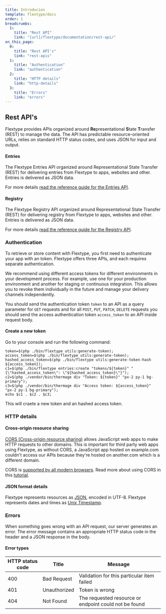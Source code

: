 ```yaml
---
title: Introducion
template: flextype/docs
order: 1
breadcrumbs:
  1:
    title: "Rest API"
    link: "[url]/flextype/documentation/rest-api/"
on_this_page:
  0:
    title: "Rest API's"
    link: "rest-apis"
  1:
    title: "Authentication"
    link: "authentication"
  2:
    title: "HTTP details"
    link: "http-details"
  3:
    title: "Errors"
    link: "errors"
---
```


## <a name="rest-apis"></a> Rest API's

Flextype provides APIs organized around <b>Re</b>presentational <b>S</b>tate <b>T</b>ransfer (REST) to manage the data. The API has predictable resource-oriented URLs, relies on standard HTTP status codes, and uses JSON for input and output.

#### Entries

The Flextype Entries API organized around Representational State Transfer (REST) for delivering entries from Flextype to apps, websites and other. Entries is delivered as JSON data.

For more details <a href="[url]/flextype/documentation/rest-api/entries">read the reference guide for the Entries API</a>.

#### Registry

The Flextype Registry API organized around Representational State Transfer (REST) for delivering registry from Flextype to apps, websites and other. Entries is delivered as JSON data.

For more details <a href="[url]/flextype/documentation/rest-api/registry">read the reference guide for the Registry API</a>.

### <a name="authentication"></a> Authentication

To retrieve or store content with Flextype, you first need to authenticate your app with an token. Flextype offers three APIs, and each requires separate authentication.

We recommend using different access tokens for different environments in your development process. For example, use one for your production environment and another for staging or continuous integration. This allows you to revoke them individually in the future and manage your delivery channels independently.

You should send the authentication token `token` to an API as a query parameter for `GET` requests and for all `POST`, `PUT`, `PATCH`, `DELETE` requests you should send the access authentication token `access_token` to an API inside request body.

#### Create a new token

Go to your console and run the following command:

```text
token=$(php ./bin/flextype utils:generate-token); 
access_token=$(php ./bin/flextype utils:generate-token); 
hashed_access_token=$(php ./bin/flextype utils:generate-token-hash ${access_token}); 
c1=$(php ./bin/flextype entries:create "tokens/${token}" "{\"hashed_access_token\": \"${hashed_access_token}\"}");
c2=$(php ./vendor/bin/thermage div "Token: ${token}" "px-2 py-1 bg-primary");
c3=$(php ./vendor/bin/thermage div "Access token: ${access_token}" "px-2 py-1 bg-primary");  
echo $c1 . $c2 . $c3;
```

This will craete a new token and an hashed access token.

### <a name="http-details"></a> HTTP details

#### Cross-origin resource sharing

[CORS (Cross-origin resource sharing)](https://en.wikipedia.org/wiki/Cross-origin_resource_sharing) allows JavaScript web apps to make HTTP requests to other domains. This is important for third party web apps using Flextype, as without CORS, a JavaScript app hosted on example.com couldn't access our APIs because they're hosted on another.com which is a different domain.

CORS is [supported by all modern browsers](https://caniuse.com/cors). Read more about using CORS in this [tutorial](https://www.html5rocks.com/tutorials/cors/).

#### JSON format details

Flextype represents resources as [JSON](https://json.org/), encoded in UTF-8. Flextype represents dates and times as [Unix Timestamp](https://www.unixtimestamp.com).

### <a name="errors"></a> Errors

When something goes wrong with an API request, our server generates an error. The error message contains an appropriate HTTP status code in the header and a JSON response in the body.

#### Error types

<table>
    <thead>
        <tr>
            <th>HTTP status code</th>
            <th>Title</th>
            <th>Message</th>
        </tr>
    </thead>
    <tbody>
        <tr>
            <td>400</td>
            <td>Bad Request</td>
            <td>Validation for this particular item failed</td>
        </tr>
        <tr>
            <td>401</td>
            <td>Unauthorized</td>
            <td>Token is wrong</td>
        </tr>
        <tr>
            <td>404</td>
            <td>Not Found</td>
            <td>The requested resource or endpoint could not be found</td>
        </tr>
    </tbody>
</table>
